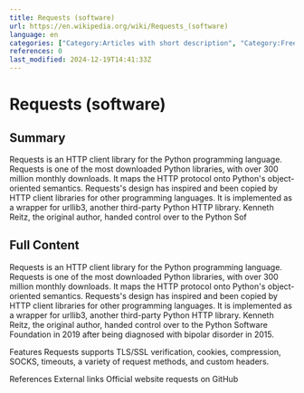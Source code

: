 ```yaml
---
title: Requests (software)
url: https://en.wikipedia.org/wiki/Requests_(software)
language: en
categories: ["Category:Articles with short description", "Category:Free network-related software", "Category:Free software programmed in Python", "Category:Hypertext Transfer Protocol clients", "Category:Python (programming language) libraries", "Category:Short description is different from Wikidata", "Category:Software using the Apache license"]
references: 0
last_modified: 2024-12-19T14:41:33Z
---
```


# Requests (software)

## Summary

Requests is an HTTP client library for the Python programming language.
Requests is one of the most downloaded Python libraries, with over 300 million monthly downloads. It maps the HTTP protocol onto Python's object-oriented semantics. Requests's design has inspired and been copied by HTTP client libraries for other programming languages. It is implemented as a wrapper for urllib3, another third-party Python HTTP library.
Kenneth Reitz, the original author, handed control over to the Python Sof

## Full Content

Requests is an HTTP client library for the Python programming language.
Requests is one of the most downloaded Python libraries, with over 300 million monthly downloads. It maps the HTTP protocol onto Python's object-oriented semantics. Requests's design has inspired and been copied by HTTP client libraries for other programming languages. It is implemented as a wrapper for urllib3, another third-party Python HTTP library.
Kenneth Reitz, the original author, handed control over to the Python Software Foundation in 2019 after being diagnosed with bipolar disorder in 2015.

Features
Requests supports TLS/SSL verification, cookies, compression, SOCKS, timeouts, a variety of request methods, and custom headers.

References
External links
Official website 
requests on GitHub

